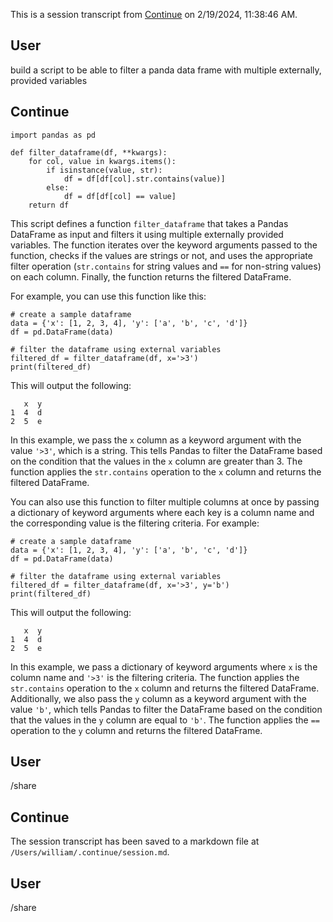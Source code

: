 This is a session transcript from [Continue](https://continue.dev) on 2/19/2024, 11:38:46 AM.

## User

build a script to be able to filter a panda data frame with multiple externally, provided variables

## Continue

```
import pandas as pd

def filter_dataframe(df, **kwargs):
    for col, value in kwargs.items():
        if isinstance(value, str):
            df = df[df[col].str.contains(value)]
        else:
            df = df[df[col] == value]
    return df
```
This script defines a function `filter_dataframe` that takes a Pandas DataFrame as input and filters it using multiple externally provided variables. The function iterates over the keyword arguments passed to the function, checks if the values are strings or not, and uses the appropriate filter operation (`str.contains` for string values and `==` for non-string values) on each column. Finally, the function returns the filtered DataFrame.

For example, you can use this function like this:
```
# create a sample dataframe
data = {'x': [1, 2, 3, 4], 'y': ['a', 'b', 'c', 'd']}
df = pd.DataFrame(data)

# filter the dataframe using external variables
filtered_df = filter_dataframe(df, x='>3')
print(filtered_df)
```
This will output the following:
```
   x  y
1  4  d
2  5  e
```
In this example, we pass the `x` column as a keyword argument with the value `'>3'`, which is a string. This tells Pandas to filter the DataFrame based on the condition that the values in the `x` column are greater than 3. The function applies the `str.contains` operation to the `x` column and returns the filtered DataFrame.

You can also use this function to filter multiple columns at once by passing a dictionary of keyword arguments where each key is a column name and the corresponding value is the filtering criteria. For example:
```
# create a sample dataframe
data = {'x': [1, 2, 3, 4], 'y': ['a', 'b', 'c', 'd']}
df = pd.DataFrame(data)

# filter the dataframe using external variables
filtered_df = filter_dataframe(df, x='>3', y='b')
print(filtered_df)
```
This will output the following:
```
   x  y
1  4  d
2  5  e
```
In this example, we pass a dictionary of keyword arguments where `x` is the column name and `'>3'` is the filtering criteria. The function applies the `str.contains` operation to the `x` column and returns the filtered DataFrame. Additionally, we also pass the `y` column as a keyword argument with the value `'b'`, which tells Pandas to filter the DataFrame based on the condition that the values in the `y` column are equal to `'b'`. The function applies the `==` operation to the `y` column and returns the filtered DataFrame.

## User

/share

## Continue

The session transcript has been saved to a markdown file at `/Users/william/.continue/session.md`.

## User

/share